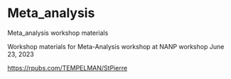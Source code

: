 # Meta_analysis
Meta_analysis workshop materials

Workshop materials for Meta-Analysis workshop at NANP workshop June 23, 2023

https://rpubs.com/TEMPELMAN/StPierre 

